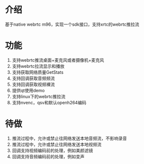 # 介绍
基于native webrtc m96，实现一个sdk接口，支持xrtc的webrtc推拉流

# 功能
1. 支持webrtc推流桌面+麦克风或者摄像机+麦克风
2. 支持webrtc拉流显示和播放
3. 支持获取网络质量GetStats
4. 支持回调获取音频频流
5. 支持回调获取视频裸流
6. 提供qt使用demo
7. 支持linux下的webrtc推拉流
8. 支持nvenc，qsv和默认openh264编码

# 待做
1. 推流过程中，允许或禁止往网络发送本地音频流，不影响录音
2. 推流过程中，允许或禁止往网络发送本地视频流
3. 回调支持视频编码前的处理，例如美颜滤镜
4. 回调支持音频编码前的处理，例如变声
